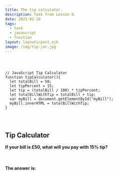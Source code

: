 ```yaml
---
title: The tip calculator.
description: Task from Lesson 9.
date: 2021-02-18
tags:
  - task
  - javascript
  - function
layout: layouts/post.njk
image: /img/tip-jar.jpg
---
```


<div class="container mt-4">
    <code>
    <pre>
// JavaScript Tip Calculator
function tipCalculator(){
  let totalBill = 50;
  let tipPercent = 15;
  let tip = (totalBill / 100) * tipPercent;
  let totalBillWithTip = totalBill + tip;
  var myBill = document.getElementById("myBill");
  myBill.innerHTML = totalBillWithTip;
}

</pre>
</code>
<h2>Tip Calculator</h2>
<p><b>If your bill is £50, what will you pay with 15% tip?</b></p>
<br>
<h4>The answer is:</h4>
<p id="myBill"></p>

</div>
<script>
  function tipCalculator(){
      let totalBill = 50;
      let tipPercent = 15;
      let tip = (totalBill / 100) * tipPercent;
      let totalBillWithTip = totalBill + tip;
      var myBill = document.getElementById("myBill");
      myBill.innerHTML = totalBillWithTip;
  }
  tipCalculator();
</script>
